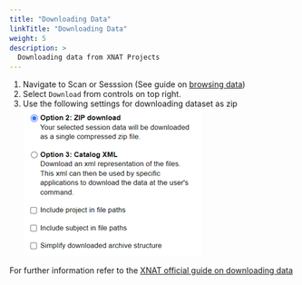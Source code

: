 ```yaml
---
title: "Downloading Data"
linkTitle: "Downloading Data"
weight: 5
description: >
  Downloading data from XNAT Projects
---
```


1. Navigate to Scan or Sesssion (See guide on [browsing data](/docs/user-guides/browsing-data))
2. Select `Download` from controls on top right. 
3. Use the following settings for downloading dataset as zip ![text](/docs/user-guides/xnat-data-download-options.png)

For further information refer to the [XNAT official guide on downloading data](https://wiki.xnat.org/documentation/how-to-use-xnat/how-to-download-image-data-from-xnat-projects
)
